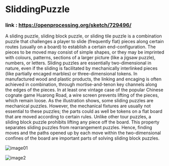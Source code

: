 # SliddingPuzzle

### link : https://openprocessing.org/sketch/729496/

A sliding puzzle, sliding block puzzle, or sliding tile puzzle is a combination puzzle that challenges a player to slide (frequently flat) pieces along certain routes (usually on a board) to establish a certain end-configuration. 
The pieces to be moved may consist of simple shapes, or they may be imprinted with colours, patterns, sections of a larger picture (like a jigsaw puzzle), numbers, or letters.
Sliding puzzles are essentially two-dimensional in nature, even if the sliding is facilitated by mechanically interlinked pieces (like partially encaged marbles) or three-dimensional tokens. 
In manufactured wood and plastic products, the linking and encaging is often achieved in combination, through mortise-and-tenon key channels along the edges of the pieces. 
In at least one vintage case of the popular Chinese cognate game Huarong Road, a wire screen prevents lifting of the pieces, which remain loose. 
As the illustration shows, some sliding puzzles are mechanical puzzles. However, the mechanical fixtures are usually not essential to these puzzles; the parts could as well be tokens on a flat board that are moved according to certain rules.
Unlike other tour puzzles, a sliding block puzzle prohibits lifting any piece off the board. 
This property separates sliding puzzles from rearrangement puzzles. Hence, finding moves and the paths opened up by each move within the two-dimensional confines of the board are important parts of solving sliding block puzzles.


![image01](https://user-images.githubusercontent.com/39635961/197411019-78ee34bd-daf8-4c6b-9cfa-205420f376cd.PNG)

![image2](https://user-images.githubusercontent.com/39635961/197411033-221213f8-32f5-4ab2-85fb-53c7d2895c5b.PNG)
